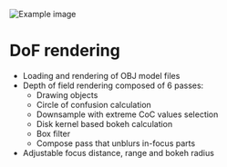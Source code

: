 ![Example image](https://raw.githubusercontent.com/bartlomiejn/dof-rendering-metal/master/dof_rendering.gif)

# DoF rendering
- Loading and rendering of OBJ model files
- Depth of field rendering composed of 6 passes:
  - Drawing objects
  - Circle of confusion calculation
  - Downsample with extreme CoC values selection
  - Disk kernel based bokeh calculation
  - Box filter
  - Compose pass that unblurs in-focus parts
- Adjustable focus distance, range and bokeh radius
